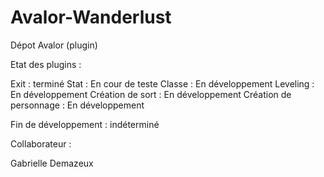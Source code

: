 # Avalor-Wanderlust
Dépot Avalor (plugin)

Etat des plugins :

Exit : terminé
Stat : En cour de teste
Classe : En développement
Leveling : En développement
Création de sort : En développement
Création de personnage : En développement

Fin de développement : indéterminé

Collaborateur : 

Gabrielle Demazeux
